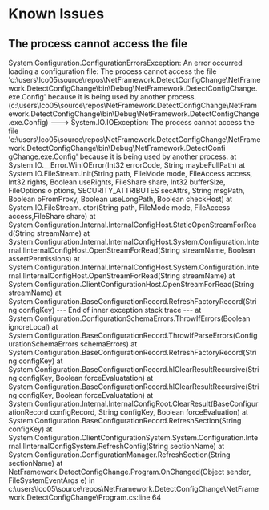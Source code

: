 ﻿# Known Issues

## The process cannot access the file

System.Configuration.ConfigurationErrorsException: An error occurred loading a configuration file: The
process cannot access the file 'c:\users\lco05\source\repos\NetFramework.DetectConfigChange\NetFramework.DetectConfigChange\bin\Debug\NetFramework.DetectConfigChange.exe.Config' because it is being used by another process. (c:\users\lco05\source\repos\NetFramework.DetectConfigChange\NetFramework.DetectConfigChange\bin\Debug\NetFramework.DetectConfigChange.exe.Config) ---> System.IO.IOException: The process cannot access the file 'c:\users\lco05\source\repos\NetFramework.DetectConfigChange\NetFramework.DetectConfigChange\bin\Debug\NetFramework.DetectConfi
gChange.exe.Config' because it is being used by another process.
   at System.IO.__Error.WinIOError(Int32 errorCode, String maybeFullPath)
   at System.IO.FileStream.Init(String path, FileMode mode, FileAccess access, Int32 rights, Boolean useRights, FileShare share, Int32 bufferSize, FileOptions o
ptions, SECURITY_ATTRIBUTES secAttrs, String msgPath, Boolean bFromProxy, Boolean useLongPath, Boolean checkHost)
   at System.IO.FileStream..ctor(String path, FileMode mode, FileAccess access,FileShare share)
   at System.Configuration.Internal.InternalConfigHost.StaticOpenStreamForRead(String streamName)
   at System.Configuration.Internal.InternalConfigHost.System.Configuration.Internal.IInternalConfigHost.OpenStreamForRead(String streamName, Boolean assertPermissions)
   at System.Configuration.Internal.InternalConfigHost.System.Configuration.Internal.IInternalConfigHost.OpenStreamForRead(String streamName)
   at System.Configuration.ClientConfigurationHost.OpenStreamForRead(String streamName)
   at System.Configuration.BaseConfigurationRecord.RefreshFactoryRecord(String configKey)
   --- End of inner exception stack trace ---
   at System.Configuration.ConfigurationSchemaErrors.ThrowIfErrors(Boolean ignoreLocal)
   at System.Configuration.BaseConfigurationRecord.ThrowIfParseErrors(ConfigurationSchemaErrors schemaErrors)
   at System.Configuration.BaseConfigurationRecord.RefreshFactoryRecord(String configKey)
   at System.Configuration.BaseConfigurationRecord.hlClearResultRecursive(String configKey, Boolean forceEvaluatation)
   at System.Configuration.BaseConfigurationRecord.hlClearResultRecursive(String configKey, Boolean forceEvaluatation)
   at System.Configuration.Internal.InternalConfigRoot.ClearResult(BaseConfigurationRecord configRecord, String configKey, Boolean forceEvaluation)
   at System.Configuration.BaseConfigurationRecord.RefreshSection(String configKey)
   at System.Configuration.ClientConfigurationSystem.System.Configuration.Internal.IInternalConfigSystem.RefreshConfig(String sectionName)
   at System.Configuration.ConfigurationManager.RefreshSection(String sectionName)
   at NetFramework.DetectConfigChange.Program.OnChanged(Object sender, FileSystemEventArgs e) in c:\users\lco05\source\repos\NetFramework.DetectConfigChange\NetFramework.DetectConfigChange\Program.cs:line 64
